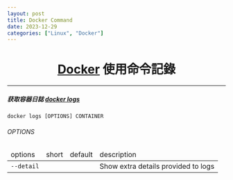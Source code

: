 ```yaml
---
layout: post
title: Docker Command
date: 2023-12-29
categories: ["Linux", "Docker"]
---
```


# <center>**[Docker](https://docs.docker.com/engine/reference/commandline/docker/ "Docker Command Docs")** 使用命令記錄</center>
***

##### 获取容器日誌 [docker logs](https://docs.docker.com/engine/reference/commandline/logs/ "docker logs")
```
docker logs [OPTIONS] CONTAINER
```
###### OPTIONS
<table>
    <thead>
    <tr>
        <td>options</td>
        <td>short</td>
        <td>default</td>
        <td>description</td>
    </tr>
    </thead>
    <tbody>
    <tr>
        <td><code>--detail</code></td>
        <td></td>
        <td></td>
        <td>Show extra details provided to logs</td>
    </tr>
    </tbody>
</table>